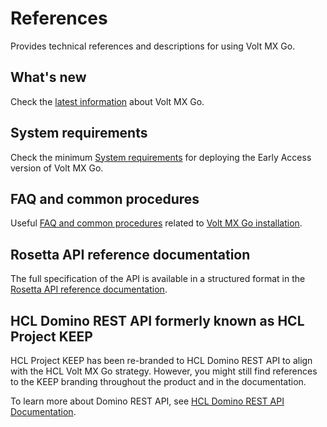 # References

Provides technical references and descriptions for using Volt MX Go.

## What's new

Check the [latest information](whatisnew.md) about Volt MX Go.

## System requirements

Check the minimum [System requirements](../tutorials/sysreq.md) for deploying the Early Access version of Volt MX Go.

## FAQ and common procedures

Useful [FAQ and common procedures](kubecheatsheet.md) related to [Volt MX Go installation](../tutorials/installation.md).

## Rosetta API reference documentation

The full specification of the API is available in a structured format in the [Rosetta API reference documentation](https://help.hcltechsw.com/docs/voltmxgo/javadoc/index.html).

## HCL Domino REST API formerly known as HCL Project KEEP

HCL Project KEEP has been re-branded to HCL Domino REST API to align with the HCL Volt MX Go strategy. However, you might still find references to the KEEP branding throughout the product and in the documentation.

To learn more about Domino REST API, see [HCL Domino REST API Documentation](https://opensource.hcltechsw.com/Domino-rest-api/index.html).

